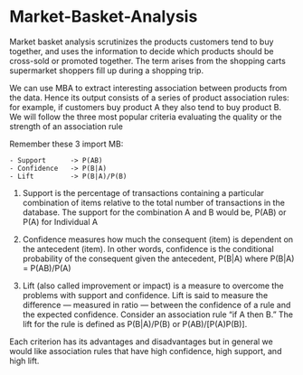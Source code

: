 # Market-Basket-Analysis

Market basket analysis scrutinizes the products customers tend to buy together, and uses the information to decide which products should be cross-sold or promoted together. The term arises from the shopping carts supermarket shoppers fill up during a shopping trip.

We can use MBA to extract interesting association between products from the data. Hence its output consists of a series of product association rules: for example, if customers buy product A they also tend to buy product B. We will follow the three most popular criteria evaluating the quality or the strength of an association rule

Remember these 3 import MB:

    - Support      -> P(AB)
    - Confidence   -> P(B|A)
    - Lift         -> P(B|A)/P(B)
    
1. Support is the percentage of transactions containing a particular combination of items relative to the total number of transactions in the database. The support for the combination A and B would be,
P(AB) or P(A) for Individual A

2. Confidence measures how much the consequent (item) is dependent on the
antecedent (item). In other words, confidence is the conditional probability of the consequent given the antecedent,
P(B|A)
where P(B|A) = P(AB)/P(A)

3. Lift (also called improvement or impact) is a measure to overcome the
problems with support and confidence. Lift is said to measure the difference — measured in ratio — between the confidence of a rule and the expected confidence. Consider an association rule “if A then B.” The lift for the rule is defined as
P(B|A)/P(B) or P(AB)/[P(A)P(B)].

Each criterion has its advantages and disadvantages but in general we would like association rules that have high confidence, high support, and high lift.
    
